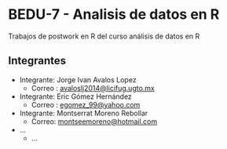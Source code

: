 # BEDU-7 - Analisis de datos en R
Trabajos de postwork en R del curso análisis de datos en R

## Integrantes
  - Integrante: Jorge Ivan Avalos Lopez
      - Correo : avaloslj2014@licifug.ugto.mx
  - Integrante: Eric Gómez Hernández
     - Correo : egomez_99@yahoo.com
  - Integrante: Montserrat Moreno Rebollar
     - Correo: montseemoreno@hotmail.com
  - ...
     - ...
  
